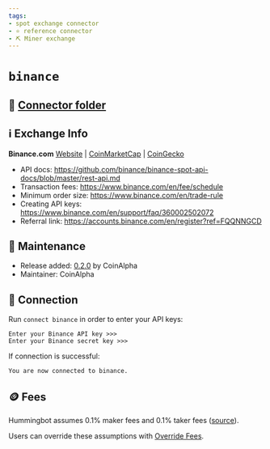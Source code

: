 ```yaml
---
tags:
- spot exchange connector
- ⭐ reference connector
- ⛏️ Miner exchange
---
```


# `binance`

## 📁 [Connector folder](https://github.com/hummingbot/hummingbot/tree/master/hummingbot/connector/exchange/binance)

## ℹ️ Exchange Info

**Binance.com** [Website](https://binance.com/) | [CoinMarketCap](https://coinmarketcap.com/exchanges/binance/) | [CoinGecko](https://www.coingecko.com/en/exchanges/binance)

* API docs: https://github.com/binance/binance-spot-api-docs/blob/master/rest-api.md
* Transaction fees: https://www.binance.com/en/fee/schedule
* Minimum order size: https://www.binance.com/en/trade-rule
* Creating API keys: https://www.binance.com/en/support/faq/360002502072
* Referral link: https://accounts.binance.com/en/register?ref=FQQNNGCD

## 👷 Maintenance

* Release added: [0.2.0](/release-notes/0.2.0/) by CoinAlpha
* Maintainer: CoinAlpha

## 🔑 Connection

Run `connect binance` in order to enter your API keys:
 
```
Enter your Binance API key >>>
Enter your Binance secret key >>>
```

If connection is successful:
```
You are now connected to binance.
```

## 🪙 Fees

Hummingbot assumes 0.1% maker fees and 0.1% taker fees ([source](https://github.com/hummingbot/hummingbot/blob/master/hummingbot/connector/exchange/binance/binance_utils.py#L10)).

Users can override these assumptions with [Override Fees](/global-configs/override-fees/).
